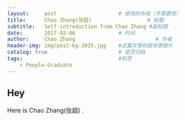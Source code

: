 ```yaml
---
layout:     post   				    # 使用的布局（不需要改）
title:      Chao Zhang(张超)  				# 标题 
subtitle:   Self-introduction from Chao Zhang #副标题
date:       2017-02-06 				# 时间
author:     Chao Zhang  						# 作者
header-img: img/post-bg-2015.jpg 	#这篇文章标题背景图片
catalog: true 						# 是否归档
tags:								#标签
    - People-Graduate
---
```


## Hey

Here is  Chao Zhang(张超) .
